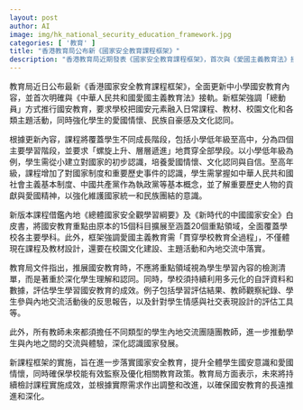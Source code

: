 ```yaml
---
layout: post
author: AI
image: img/hk_national_security_education_framework.jpg
categories: [ '教育' ]
title: "香港教育局公布新《國家安全教育課程框架》"
description: "香港教育局近期發表《國家安全教育課程框架》，首次與《愛國主義教育法》接軌，全面更新中小學國安教育。新框架要求國安教育貫穿學生不同階段，從國家認識、制度到歷史，涵蓋20個領域，融入課程、教材、校園文化以及內地交流。學校必須透過多元化方式評估學生國安學習成效，教師需擔任各類交流團隨團教師。教育局將持續檢討及優化課程，深化全體學生的國安意識與愛國情懷。"
---
```

教育局近日公布最新《香港國家安全教育課程框架》，全面更新中小學國安教育內容，並首次明確與《中華人民共和國愛國主義教育法》接軌。新框架強調「總動員」方式推行國安教育，要求學校把國安元素融入日常課程、教材、校園文化和各類主題活動，同時強化學生的愛國情懷、民族自豪感及文化認同。

根據更新內容，課程將覆蓋學生不同成長階段，包括小學低年級至高中，分為四個主要學習階段，並要求「螺旋上升、層層遞進」地貫穿全部學段。以小學低年級為例，學生需從小建立對國家的初步認識，培養愛國情懷、文化認同與自信。至高年級，課程增加了對國家制度和重要歷史事件的認識，學生需掌握如中華人民共和國社會主義基本制度、中國共產黨作為執政黨等基本概念，並了解重要歷史人物的貢獻與愛國精神，以強化維護國家統一和民族團結的意識。

新版本課程借鑑內地《總體國家安全觀學習綱要》及《新時代的中國國家安全》白皮書，將國安教育重點由原本的15個科目擴展至涵蓋20個重點領域，全面覆蓋學校各主要學科。此外，框架強調愛國主義教育需「貫穿學校教育全過程」，不僅體現在課程及教材設計，還要在校園文化建設、主題活動和內地交流中落實。

教育局文件指出，推展國安教育時，不應將重點領域視為學生學習內容的檢測清單，而是著重於深化學生理解和認同。同時，學校須持續利用多元化的自評資料和數據，評估學生學習國安教育的成效。例子包括學習評估結果、教師觀察紀錄、學生參與內地交流活動後的反思報告，以及針對學生情感與社交表現設計的評估工具等。

此外，所有教師未來都須擔任不同類型的學生內地交流團隨團教師，進一步推動學生與內地之間的交流與體驗，深化認識國家發展。

新課程框架的實施，旨在進一步落實國家安全教育，提升全體學生國安意識和愛國情懷，同時確保學校能有效監察及優化相關教育政策。教育局方面表示，未來將持續檢討課程實施成效，並根據實際需求作出調整和改進，以確保國安教育的長遠推進和深化。